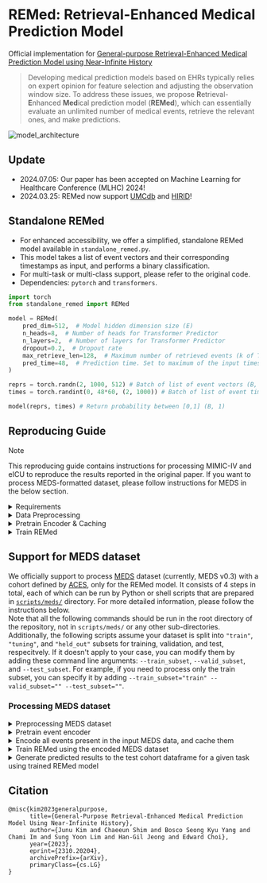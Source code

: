 # REMed: Retrieval-Enhanced Medical Prediction Model
Official implementation for [General-purpose Retrieval-Enhanced Medical Prediction Model using Near-Infinite History](https://arxiv.org/abs/2310.20204)

> Developing medical prediction models based on EHRs typically relies on expert opinion for feature selection and adjusting the observation window size.
To address these issues, we propose **R**etrieval-**E**nhanced **Med**ical prediction model (**REMed**), which can essentially evaluate an unlimited number of medical events, retrieve the relevant ones, and make predictions.

![model_architecture](resources/model.jpg)

## Update
- 2024.07.05: Our paper has been accepted on Machine Learning for Healthcare Conference (MLHC) 2024!
- 2024.03.25: REMed now support [UMCdb](https://amsterdammedicaldatascience.nl/amsterdamumcdb/) and [HIRID](https://hirid.intensivecare.ai/)!


## Standalone REMed
- For enhanced accessibility, we offer a simplified, standalone REMed model available in `standalone_remed.py`.
- This model takes a list of event vectors and their corresponding timestamps as input, and performs a binary classification.
- For multi-task or multi-class support, please refer to the original code.
- Dependencies: `pytorch` and `transformers`.

```python
import torch
from standalone_remed import REMed

model = REMed(
    pred_dim=512,  # Model hidden dimension size (E)
    n_heads=8,  # Number of heads for Transformer Predictor
    n_layers=2,  # Number of layers for Transformer Predictor
    dropout=0.2,  # Dropout rate
    max_retrieve_len=128,  # Maximum number of retrieved events (k of Top-k)
    pred_time=48,  # Prediction time. Set to maximum of the input timestamp (h)
)

reprs = torch.randn(2, 1000, 512) # Batch of list of event vectors (B, L, E)
times = torch.randint(0, 48*60, (2, 1000)) # Batch of list of event times (B, L) (unit=Minute)

model(reprs, times) # Return probability between [0,1] (B, 1)
```


## Reproducing Guide

> [!NOTE]
> This reproducing guide contains instructions for processing MIMIC-IV and eICU to reproduce the
> results reported in the original paper. If you want to process MEDS-formatted dataset, please
> follow instructions for MEDS in the below section.

<details>
<summary>Requirements</summary>

- For preprocessing: `python>=3.8, Java>=8`
```bash
pip install numpy pandas tqdm treelib transformers pyspark polars
```

- For training & test
```bash
export PATH=/usr/local/cuda/bin:$PATH
conda install pytorch==1.13.1 torchvision==0.14.1 torchaudio==0.13.1 pytorch-cuda=11.7 -c pytorch -c nvidia
conda install numpy pandas einops h5pickle tqdm scikit-learn -y
pip install performer_pytorch recurrent_memory_transformer_pytorch==0.2.2 transformers==4.30.1 accelerate==0.20.3 
cd src/models/kernels/
python setup.py install
```

</details>

<details>
<summary> Data Preprocessing </summary>

- We use [Integrated-EHR-Pipeline](https://github.com/Jwoo5/integrated-ehr-pipeline) for MIMIC-IV and eICU database. 
- NOTE: This process requires high RAM. If you meet out-of-memory, please lower the `--num_threads`

```bash
git clone https://github.com/Jwoo5/integrated-ehr-pipeline
git checkout snub
```

```bash
# MIMIC-IV, 48h Prediction time
python main.py --ehr mimiciv --data {MIMIC-IV Path} --obs_size 48 --pred_size 48 --max_patient_token_len 2147483647 --max_event_size 2147483647 --use_more_tables --dest {DATA_PATH}/48h --num_threads 32 --readmission --diagnosis --min_event_size 0 --seed "2020, 2021, 2022, 2023, 2024" --use_ed

# MIMIC-IV, 24h Prediction time
python main.py --ehr mimiciv --data {MIMIC-IV Path} --obs_size 48 --pred_size 24 --max_patient_token_len 2147483647 --max_event_size 2147483647 --use_more_tables --dest {DATA_PATH}/24h --num_threads 32 --readmission --diagnosis --min_event_size 0 --seed "2020, 2021, 2022, 2023, 2024" --use_ed

# eICU, 48h Prediction time
python main.py --ehr eicu --data {eICU Path} --obs_size 48 --pred_size 48 --max_patient_token_len 2147483647 --max_event_size 2147483647 --use_more_tables --dest {DATA_PATH}/48h --num_threads 32 --readmission --diagnosis --min_event_size 0 --seed "2020, 2021, 2022, 2023, 2024"

# eICU, 24h Prediction time
python main.py --ehr eicu --data {eICU Path} --obs_size 48 --pred_size 24 --max_patient_token_len 2147483647 --max_event_size 2147483647 --use_more_tables --dest {DATA_PATH}/24h --num_threads 32 --readmission --diagnosis --min_event_size 0 --seed "2020, 2021, 2022, 2023, 2024"
```

</details>

<details>
<summary>Pretrain Encoder & Caching</summary>

- We used NVIDIA RTX A6000 (48GB) for pretraining & Encoding
- If you meet CUDA OOM, please adjust the numbers in `src/main.py:270-271`
- This requires large empty disk space (>200G)

```bash
accelerate launch \
    --config_file config/single.json \
    --num_processes 1 \
    --gpu_ids ${GPU_ID} \
    main.py \
    --src ${SRC_DATA} \
    --input ${DATA_PATH} \
    --save_dir ${SAVE_PATH} \
    --train_type short \
    --time -99999 \
    --pred_time ${PRED_TIME} \
    --lr 5e-5 \
    --random_sample \
    --encode_events \
    # if you want to log using wandb
    --wandb \
    --wandb_project_name ${PROJECT_NAME} \
    --wandb_entity_name ${ENTITY_NAME} \
```
- As a result, you can get `${SRC_DATA}_encoded.h5` at `${SAVE_PATH}/${EXPERIMENT_NAME}`.


</details>

<details>
<summary>Train REMed</summary>

- Note that the `${EXPERIMENT_NAME}` refers to the name of the pre-training experiment.
- If you want to run an experiment with infinite observation window, set time=-99999
- Otherwise, the time should be {PRED_TIME} - {OBS_SIZE} (e.g. pred time 48h, obs 12h -> time 36)
```bash
accelerate launch \
    --config_file config/single.json \
    --num_processes 1 \
    --gpu_ids ${GPU_ID} \
    main.py \
    --src ${SRC_DATA} \
    --input ${DATA_PATH} \
    --save_dir ${SAVE_PATH} \
    --train_type remed \
    --time ${TIME} \
    --pred_time ${PRED_TIME} \
    --lr 1e-5 \
    --scorer \
    --scorer_use_time \
    --pretrained ${EXPERIMENT_NAME} \
    --no_pretrained_checkpoint \
    # if you want to log using wandb
    --wandb \
    --wandb_project_name ${PROJECT_NAME} \
    --wandb_entity_name ${ENTITY_NAME}
```

</details>

## Support for MEDS dataset
We officially support to process [MEDS](https://github.com/Medical-Event-Data-Standard/meds/releases/tag/0.3.0) dataset (currently, MEDS v0.3) with a cohort defined by [ACES](https://github.com/justin13601/ACES), only for the REMed model.
It consists of 4 steps in total, each of which can be run by Python or shell scripts that are prepared in [`scripts/meds/`](scripts/meds/) directory.
For more detailed information, please follow the instructions below.  
Note that all the following commands should be run in the root directory of the repository, not in `scripts/meds/` or any other sub-directories.  
Additionally, the following scripts assume your dataset is split into `"train"`, `"tuning"`, and `"held_out"` subsets for training, validation, and test, respecitvely. If it doesn't apply to your case, you can modify them by adding these command line arguments: `--train_subset`, `--valid_subset`, and `--test_subset`. For example, if you need to process only the train subset, you can specify it by adding `--train_subset="train" --valid_subset="" --test_subset=""`.

### Processing MEDS dataset
<details>
<summary>Preprocessing MEDS dataset</summary>

* We provide a script to preprocess MEDS dataset with a cohort defined by [ACES](https://github.com/justin13601/ACES) to meet the input format for REMed.
    ```shell script
    $ python scripts/meds/process_meds.py $MEDS_PATH \
        --cohort $ACES_COHORT_PATH \
        --output_dir $PROCESSED_MEDS_DIR \
        --rebase \
        --workers $NUM_WORKERS
    ```
    * `$MEDS_PATH`: path to MEDS dataset to be processed. It can be a directory or the exact file path with the file exenstion (only `.csv` or `.parquet` allowed). If provided with directory, it tries to scan all `*.csv` or `*.parquet` files contained in the directory recursively.
    * `$ACES_COHORT_PATH`: path to the defined cohort, which must be a result of [ACES](https://github.com/justin13601/ACES). It can be a directory or the exact file path that has the same file extension with the MEDS dataset to be processed. The file structure of this cohort directory should be the same with the provided MEDS dataset directory (`$MEDS_PATH`) to match each cohort to its corresponding shard data.
    * `$PROCESSED_MEDS_DIR`: directory to save processed outputs.
    * `$NUM_WORKERS`: number of parallel workes to multi-process the script.
    * **NOTE: If you encounter this error:** _"polars' maximum length reached. consider installing 'polars-u64-idx'"_, **please consider using more workers or doing `pip install polars-u64-idx`.**
* As a result of this script, you will have .h5 and .tsv files that has a following respective structure:
    * *.h5
        ```
        *.h5
        └── ${cohort_id}
            └── "ehr"
                ├── “hi”
                │	└── np.ndarray with a shape of (num_events, 3, max_length)
                ├── “time”
                │	└── np.ndarray with a shape of (num_events, )
                └── “label”
                    └── binary label (0 or 1) for ${cohort_id} given the defined task
        ```
        * `${cohort_id}`: `"${patient_id}_${cohort_number}"`, standing for "N-th cohort in the patient"
        * Numpy array under `"hi"`
            * `[:, 0, :]`: token input ids for the tokenized events with a maximum length of `max_length`
            * `[:, 1, :]`: token type ids to distinguish where each input token comes from (special tokens such as `[CLS]` or `[SEP]`, column keys, or column values), which was firstly used in GenHPF. Can be set to all zeros.
            * `[:, 2, :]`: ids for digit place embedding, which also originated from GenHPF. It assigns different ids to each of digit places for numeric (integer or float) items. Also can be set to all zeros.
        * Numpy array under `"time"`
            * Elapsed time in minutes from the first event to the last event.
        * E.g.,
            ```Python
            >>> import h5pickle
            >>> f = h5pickle.File("train.h5", "r")
            >>> f["ehr"]["10001472_0"]["hi"]
            <HDF5 dataset "hi": shape (13, 3, 128), type "<i2">
            >>> f["ehr"]["10001472_0"]["time"]
            <HDF5 dataset "time": shape (13,), type "<i4">
            >>> f["ehr"]["10001472_0"]["label"]
            <HDF5 dataset "label": shape (), type "<i8">
            ```
    * *.tsv
        ```
            patient_id	num_events
        0	10001472_0	13
        1	10002013_0	47
        2	10002013_1	46
        …	…		    …
        ```

</details>

<details>
<summary> Pretrain event encoder </summary>

* This stage pretrains event encoder (e.g., GenHPF) using a random event sequence with a length of `max_seq_len` (by default, set to `128`) every epoch for each cohort sample.
* After completing the pretraining, we should encode all the events in the dataset and cache them to reuse in the following stage.
* For a shell script to run this, see [`./scripts/meds/pretrain.sh`](./scripts/meds/pretrain.sh).
* For Python, please run:
    ```shell script
    accelerate launch \
        --config_file config/single.json \
        --num_processes 1 \
        --gpu_ids $GPU_ID \
        main.py \
        --src_data meds \
        --input_path $PROCESSED_MEDS_DIR \
        --save_dir $PRETRAIN_SAVE_DIR \
        --pred_targets meds_single_task \
        --train_type short \
        --lr 5e-5 \
        --random_sample \
        # if you want to log using wandb
        --wandb \
        --wandb_entity_name $wandb_entity_name \
        --wandb_project_name $wandb_project_name
    ```
    * `$PROCESSED_MEDS_DIR`: directory containing processed MEDS data, expected to contain `*.h5` and `*.tsv` files.
    * `$PRETRAIN_SAVE_DIR`: output directory to save the checkpoint for the pretrained event encoder.
    * `$GPU_ID`: GPU index to be used for training the model.
    * It will pretrain event encoder using the processed MEDS data, which will be used to encode all events present in the MEDS data for the REMed model later.
    * Checkpoint for the pretrained event encoder will be saved to `$PRETRAIN_SAVE_DIR/${EXPERIMENT_NAME}` directory, where `${EXPERIMENT_NAME}` is a 32-length hexadecimal string generated automatically for each unique experiment.

</details>

<details>
<summary> Encode all events present in the input MEDS data, and cache them </summary>

* In this stage, we encode all events present in the input MEDS data, and cache them, which will be input data for the REMed model.
* For a shell script to run this, see [`./scripts/meds/encode_events.sh`](./scripts/meds/encode_events.sh).
* For Python, please run:
    ```shell script
    accelerate launch \
        --config_file config/single.json \
        --num_processes 1 \
        --gpu_ids="$GPU_ID" \
        main.py \
        --src_data meds \
        --input_path $PROCESSED_MEDS_DIR \
        --save_dir $ENCODED_MEDS_DIR \
        --pred_targets meds_single_task \
        --train_type short \
        --random_sample \
        --encode_events \
        --encode_only \
        --resume_name $PRETRAINED_CHECKPOINT_DIR
    ```
    * `$PROCESSED_MEDS_DIR`: directory containing processed MEDS data, expected to contain `*.h5` and `*.tsv` files.
    * `$ENCODED_MEDS_DIR`: output directory to save the encoded data where the file names will be `*_encoded.h5`.
    * `$GPU_ID`: GPU index to be used for running the model.
    * `$PRETRAINED_CHECKPOINT_DIR`: directory containing checkpoint for the pretrained event encoder, expected to be `$PRETRAIN_SAVE_DIR/${EXPERIMENT_NAME}` containing `checkpoint_best.pt`.
    * It will encode all events present in the processed meds data (`*.h5`) located in `$PROCESSED_MEDS_DIR`, and save the results into `ENCODED_MEDS_DIR/*_encoded.h5`.
    * Note that it requires large empty disk space (>200G) to save all the encoded events to the storage. This process will take about 3 hours (for ~7500 steps).

</details>

<details>
<summary> Train REMed using the encoded MEDS dataset</summary>

* In this stage, we finally train the REMed model using the encoded MEDS data.
* After training ends, it will save the best checkpoint for the trained REMed model.
* For a shell script to run this, see [`./scripts/meds/train.sh`](./scripts/meds/train.sh).
* For Python, please run:
    ```shell script
    accelerate launch \
        --config_file config/single.json \
        --num_processes 1 \
        --gpu_ids $GPU_ID \
        main.py \
        --src_data meds \
        --input_path $ENCODED_MEDS_DIR \
        --save_dir $REMED_SAVE_DIR \
        --pred_targets meds_single_task \
        --train_type remed \
        --lr 1e-5 \
        --scorer \
        --scorer_use_time \
        --max_seq_len 200000 \
        # if you want to log using wandb
        --wandb \
        --wandb_entity_name $wandb_entity_name \
        --wandb_project_name $wandb_project_name
    ```
    * `$ENCODED_MEDS_DIR`: directory containing encoded MEDS data, expected to contain `*_encoded.h5` files.
    * `$REMED_SAVE_DIR`: output directory to save the REMed model checkpoint.
    * `$GPU_ID`: GPU index to be used for running the model.

</details>

<details>
<summary> Generate predicted results to the test cohort dataframe for a given task using trained REMed model </summary>

* In this final stage, we load the trained REMed model to do prediction on the test cohort for a given task, and generate the predicted results as two additional columns, `predicted_label` and `predicted_prob`, to the test cohort dataframe.
* For a shell script to run this, see [`./scripts/meds/predict.sh`](./scripts/meds/predict.sh).
* For Python, please run:
    ```shell script
    accelerate launch \
        --config_file config/single.json \
        --num_processes 1 \
        --gpu_ids $GPU_ID \
        main.py \
        --src_data meds \
        --input_path $ENCODED_MEDS_DIR \
        --save_dir $SAVE_DIR \
        --pred_targets meds_single_task \
        --train_type remed \
        --scorer \
        --scorer_use_time \
        --test_only \
        --test_cohort $ACES_TEST_COHORT_DIR \
        --resume_name $CHECKPOINT_DIR
    ```
    * `$ENCODED_MEDS_DIR`: directory containing encoded MEDS data, expected to contain `*_encoded.h5` files.
    * `$SAVE_DIR`: output directory to save the predicted results, which will be `$test_subset.parquet`. the results will be saved to `${SAVE_DIR}/${EXPERIMENT_NAME}` directory. this result file has the same rows with the test cohort dataframe provided with `$ACES_TEST_COHORT_DIR`, but has two additional columns: `predicted_label` and `predicted_prob`
    * `$GPU_ID`: GPU index to be used for running the model.
    * `$ACES_TEST_COHORT_DIR`: directory containing test cohorts generated from ACES, expected to contain `*.parquet` files.
    * `$CHECKPOINT_DIR`: directory containing checkpoint for the trained REMed model, expected to be `$REMED_SAVE_DIR/${EXPERIMENT_NAME}`

</details>

## Citation
```
@misc{kim2023generalpurpose,
      title={General-Purpose Retrieval-Enhanced Medical Prediction Model Using Near-Infinite History}, 
      author={Junu Kim and Chaeeun Shim and Bosco Seong Kyu Yang and Chami Im and Sung Yoon Lim and Han-Gil Jeong and Edward Choi},
      year={2023},
      eprint={2310.20204},
      archivePrefix={arXiv},
      primaryClass={cs.LG}
}
```
